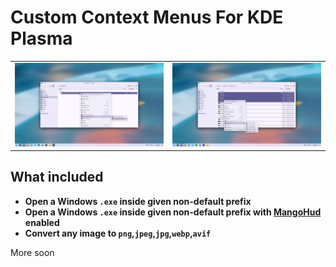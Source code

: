# Custom Context Menus For KDE Plasma

|                         |                         |
|          ---            |           ---           |
| ![](./screenshot_1.png) | ![](./screenshot_2.png) |

## What included

- **Open a Windows `.exe` inside given non-default prefix**
- **Open a Windows `.exe` inside given non-default prefix with [MangoHud](https://github.com/flightlessmango/MangoHud) enabled**
- **Convert any image to `png`,`jpeg`,`jpg`,`webp`,`avif`**

More soon
